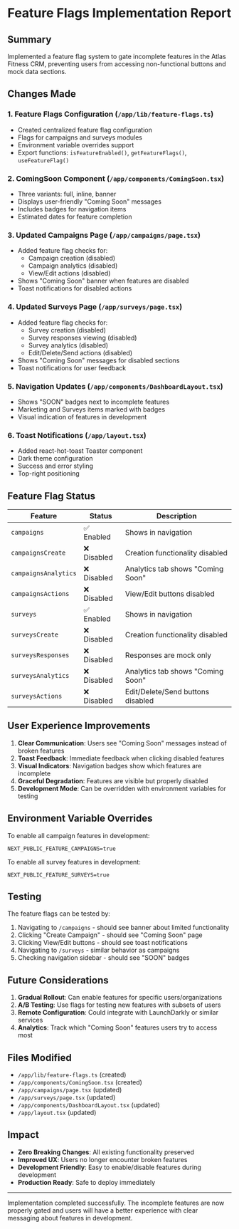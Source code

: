 # Feature Flags Implementation Report

## Summary
Implemented a feature flag system to gate incomplete features in the Atlas Fitness CRM, preventing users from accessing non-functional buttons and mock data sections.

## Changes Made

### 1. Feature Flags Configuration (`/app/lib/feature-flags.ts`)
- Created centralized feature flag configuration
- Flags for campaigns and surveys modules
- Environment variable overrides support
- Export functions: `isFeatureEnabled()`, `getFeatureFlags()`, `useFeatureFlag()`

### 2. ComingSoon Component (`/app/components/ComingSoon.tsx`)
- Three variants: full, inline, banner
- Displays user-friendly "Coming Soon" messages
- Includes badges for navigation items
- Estimated dates for feature completion

### 3. Updated Campaigns Page (`/app/campaigns/page.tsx`)
- Added feature flag checks for:
  - Campaign creation (disabled)
  - Campaign analytics (disabled)
  - View/Edit actions (disabled)
- Shows "Coming Soon" banner when features are disabled
- Toast notifications for disabled actions

### 4. Updated Surveys Page (`/app/surveys/page.tsx`)
- Added feature flag checks for:
  - Survey creation (disabled)
  - Survey responses viewing (disabled)
  - Survey analytics (disabled)
  - Edit/Delete/Send actions (disabled)
- Shows "Coming Soon" messages for disabled sections
- Toast notifications for user feedback

### 5. Navigation Updates (`/app/components/DashboardLayout.tsx`)
- Shows "SOON" badges next to incomplete features
- Marketing and Surveys items marked with badges
- Visual indication of features in development

### 6. Toast Notifications (`/app/layout.tsx`)
- Added react-hot-toast Toaster component
- Dark theme configuration
- Success and error styling
- Top-right positioning

## Feature Flag Status

| Feature | Status | Description |
|---------|--------|-------------|
| `campaigns` | ✅ Enabled | Shows in navigation |
| `campaignsCreate` | ❌ Disabled | Creation functionality disabled |
| `campaignsAnalytics` | ❌ Disabled | Analytics tab shows "Coming Soon" |
| `campaignsActions` | ❌ Disabled | View/Edit buttons disabled |
| `surveys` | ✅ Enabled | Shows in navigation |
| `surveysCreate` | ❌ Disabled | Creation functionality disabled |
| `surveysResponses` | ❌ Disabled | Responses are mock only |
| `surveysAnalytics` | ❌ Disabled | Analytics tab shows "Coming Soon" |
| `surveysActions` | ❌ Disabled | Edit/Delete/Send buttons disabled |

## User Experience Improvements

1. **Clear Communication**: Users see "Coming Soon" messages instead of broken features
2. **Toast Feedback**: Immediate feedback when clicking disabled features
3. **Visual Indicators**: Navigation badges show which features are incomplete
4. **Graceful Degradation**: Features are visible but properly disabled
5. **Development Mode**: Can be overridden with environment variables for testing

## Environment Variable Overrides

To enable all campaign features in development:
```env
NEXT_PUBLIC_FEATURE_CAMPAIGNS=true
```

To enable all survey features in development:
```env
NEXT_PUBLIC_FEATURE_SURVEYS=true
```

## Testing

The feature flags can be tested by:
1. Navigating to `/campaigns` - should see banner about limited functionality
2. Clicking "Create Campaign" - should see "Coming Soon" page
3. Clicking View/Edit buttons - should see toast notifications
4. Navigating to `/surveys` - similar behavior as campaigns
5. Checking navigation sidebar - should see "SOON" badges

## Future Considerations

1. **Gradual Rollout**: Can enable features for specific users/organizations
2. **A/B Testing**: Use flags for testing new features with subsets of users
3. **Remote Configuration**: Could integrate with LaunchDarkly or similar services
4. **Analytics**: Track which "Coming Soon" features users try to access most

## Files Modified

- `/app/lib/feature-flags.ts` (created)
- `/app/components/ComingSoon.tsx` (created)
- `/app/campaigns/page.tsx` (updated)
- `/app/surveys/page.tsx` (updated)
- `/app/components/DashboardLayout.tsx` (updated)
- `/app/layout.tsx` (updated)

## Impact

- **Zero Breaking Changes**: All existing functionality preserved
- **Improved UX**: Users no longer encounter broken features
- **Development Friendly**: Easy to enable/disable features during development
- **Production Ready**: Safe to deploy immediately

---

Implementation completed successfully. The incomplete features are now properly gated and users will have a better experience with clear messaging about features in development.